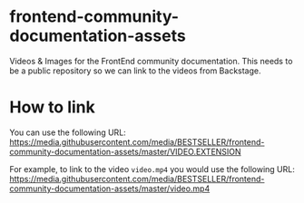 # frontend-community-documentation-assets

Videos & Images for the FrontEnd community documentation. This needs to be a public repository so we can link to the videos from Backstage.

# How to link

You can use the following URL: https://media.githubusercontent.com/media/BESTSELLER/frontend-community-documentation-assets/master/VIDEO.EXTENSION

For example, to link to the video `video.mp4` you would use the following URL: https://media.githubusercontent.com/media/BESTSELLER/frontend-community-documentation-assets/master/video.mp4
